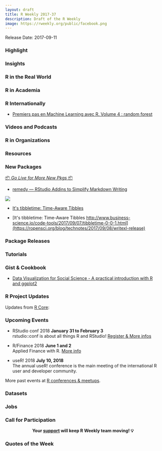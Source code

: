 ```yaml
---
layout: draft
title: R Weekly 2017-37
description: Draft of the R Weekly
image: https://rweekly.org/public/facebook.png
---
```


Release Date: 2017-09-11

###  Highlight



### Insights




###  R in the Real World




###  R in Academia



###  R Internationally

+ [Premiers pas en Machine Learning avec R. Volume 4 : random forest](https://thinkr.fr/premiers-pas-en-machine-learning-avec-r-volume-4-random-forest/)


###  Videos and Podcasts



###  R in Organizations



###  Resources





###  New Packages

<p class="added-hostname"><a href="https://rweekly.org/live" target="_blank" class="externalLink">📦 <i>Go Live for More New Pkgs</i> 📦</a></p>

+ [remedy — RStudio Addins to Simplify Markdown Writing](https://github.com/ThinkR-open/remedy)

![](https://github.com/ThinkR-open/remedy/raw/master/readme_gif/remedy_example.gif)

+ [It's tibbletime: Time-Aware Tibbles](http://www.business-science.io/code-tools/2017/09/07/tibbletime-0-0-1.html)

+ [It's tibbletime: Time-Aware Tibbles http://www.business-science.io/code-tools/2017/09/07/tibbletime-0-0-1.html](https://ropensci.org/blog/technotes/2017/09/08/writexl-release)

### Package Releases





###  Tutorials



### Gist & Cookbook

+ [Data Visualization for Social Science - A practical introduction with R and ggplot2](http://socviz.co/)


<!--<div class="post-more-begin"></div><div class="post-more-end"></div>-->


###  R Project Updates

Updates from [R Core](http://developer.r-project.org/blosxom.cgi/R-devel/NEWS):


###  Upcoming Events

+ RStudio conf 2018 **January 31 to February 3** <br />
rstudio::conf is about all things R and RStudio! [Register & More infos](https://www.rstudio.com/conference/)

+ R/Finance 2018 **June 1 and 2** <br />
Applied Finance with R. [More info](http://www.rinfinance.com)

+ useR! 2018 **July 10, 2018** <br />
The annual useR! conference is the main meeting of the international R user and developer community.

More past events at [R conferences & meetups](https://conf.rweekly.org).

### Datasets



### Jobs




###  Call for Participation




<p class="hide-support added-hostname support-rweekly" style="text-align: center;font-weight: bold;">Your <a class="non-visited externalLink" href="https://www.patreon.com/rweekly" onclick="pas(this)">support</a> will keep R Weekly team moving! 💡</p>


###  Quotes of the Week
